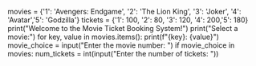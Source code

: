 movies = {'1': 'Avengers: Endgame', '2': 'The Lion King', '3': 'Joker', '4': 'Avatar','5': 'Godzilla'}
tickets = {'1': 100, '2': 80, '3': 120, '4': 200,'5': 180}
print("Welcome to the Movie Ticket Booking System!")
print("Select a movie:")
for key, value in movies.items():
    print(f"{key}: {value}")
movie_choice = input("Enter the movie number: ")
if movie_choice in movies:
    num_tickets = int(input("Enter the number of tickets: "))
